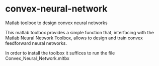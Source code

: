 # convex-neural-network
Matlab toolbox to design convex neural networks

This matlab toolbox provides a simple function that, interfacing
with the Matlab Neural Network Toolbox, allows to design and train
convex feedforward neural networks.

In order to install the toolbox it suffices to run the file
Convex_Neural_Network.mltbx
